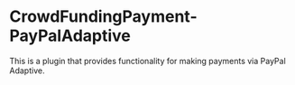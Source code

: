 CrowdFundingPayment-PayPalAdaptive
==================================

This is a plugin that provides functionality for making payments via PayPal Adaptive.
